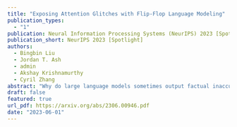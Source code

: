 ```yaml
---
title: "Exposing Attention Glitches with Flip-Flop Language Modeling"
publication_types:
  - "1"
publication: Neural Information Processing Systems (NeurIPS) 2023 [Spotlight]
publication_short: NeurIPS 2023 [Spotlight]
authors:
  - Bingbin Liu
  - Jordan T. Ash
  - admin
  - Akshay Krishnamurthy
  - Cyril Zhang
abstract: "Why do large language models sometimes output factual inaccuracies and exhibit erroneous reasoning? The brittleness of these models, particularly when executing long chains of reasoning, currently seems to be an inevitable price to pay for their advanced capabilities of coherently synthesizing knowledge, pragmatics, and abstract thought. Towards making sense of this fundamentally unsolved problem, this work identifies and analyzes the phenomenon of attention glitches, in which the Transformer architecture's inductive biases intermittently fail to capture robust reasoning. To isolate the issue, we introduce flip-flop language modeling (FFLM), a parametric family of synthetic benchmarks designed to probe the extrapolative behavior of neural language models. This simple generative task requires a model to copy binary symbols over long-range dependencies, ignoring the tokens in between. We find that Transformer FFLMs suffer from a long tail of sporadic reasoning errors, some of which we can eliminate using various regularization techniques. Our preliminary mechanistic analyses show why the remaining errors may be very difficult to diagnose and resolve. We hypothesize that attention glitches account for (some of) the closed-domain hallucinations in natural LLMs."
draft: false
featured: true
url_pdf: https://arxiv.org/abs/2306.00946.pdf
date: "2023-06-01"
---
```

